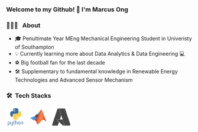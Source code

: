 ### Welcome to my Github! 👋 I'm Marcus Ong

### 👨🏻‍💻 &nbsp; About 

- 🎓  Penultimate Year MEng Mechanical Engineering Student in Univeristy of Southampton
- 💡  Currently learning more about Data Analytics & Data Engineering 💻
- ⚽   Big football fan for the last decade  
- 🛠  Supplementary to fundamental knowledge in Renewable Energy Technologies and Advanced Sensor Mechanism

### 🛠 &nbsp;Tech Stacks


<img src="https://github.com/devicons/devicon/blob/master/icons/python/python-original-wordmark.svg" alt="Python logo" width="50px" height="50px" />&nbsp;&nbsp;
<img src="https://github.com/devicons/devicon/blob/master/icons/matlab/matlab-original.svg" alt="MATLAB logo" width="50px" height="50px" />&nbsp;&nbsp;
<img src="https://github.com/devicons/devicon/blob/master/icons/azure/azure-plain.svg" alt=AZURE logo width="50px" height="50px" />&nbsp;&nbsp;



